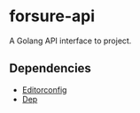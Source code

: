 # forsure-api

A Golang API interface to project.

## Dependencies

* [Editorconfig](https://editorconfig.org/)
* [Dep](https://github.com/golang/dep)
